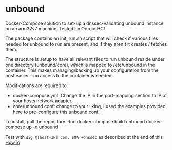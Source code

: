 # unbound

Docker-Compose solution to set-up a dnssec-validating unbound instance on an arm32v7 machine. Tested on Odroid HC1.

The package contains an init_run.sh script that will check if various files needed for unbound to run are present, and if they aren't it creates / fetches them.

The structure is setup to have all relevant files to run unbound reside under one directory (unbound/core), which is mapped to /etc/unbound in the container. This makes managing/backing up your configuration from the host easier - no access to the container is needed.

Modifications are required to:
- docker-compose.yml: Change the IP in the port-mapping section to IP of your hosts network adapter.
- core/unbound.conf: change to your liking, I used the examples provided [here](https://calomel.org/unbound_dns.html) to pre-configure this unbound.conf.

To install, pull the repository. Run
docker-compose build unbound
docker-compose up -d unbound

Test with `dig @[host-IP] com. SOA +dnssec` as described at the end of this [HowTo](https://www.unbound.net/documentation/howto_anchor.html)
